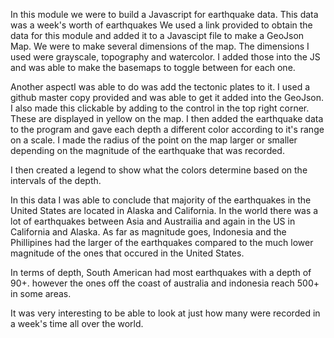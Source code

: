 In this module we were to build a Javascript for earthquake data. This data was a week's worth of earthquakes
We used a link provided to obtain the data for this module and added it to a Javascipt file to make a GeoJson Map. We were to make several dimensions of the map.
The dimensions I used were grayscale, topography and watercolor. I added those into the JS and was able to make
the basemaps to toggle between for each one. 

Another aspectI was able to do was add the tectonic plates to it. I used a github master copy provided and was able to get it added into the GeoJson.
I also made this clickable by adding to the control in the top right corner. These are displayed in yellow on the map.
I then added the earthquake data to the program and gave each depth a different color according to it's range on a scale.
I made the radius of the point on the map larger or smaller depending on the magnitude of the earthquake that was recorded.

I then created a legend to show what the colors determine based on the intervals of the depth.

In this data I was able to conclude that majority of the earthquakes in the United States are located in Alaska and California. 
In the world there was a lot of earthquakes between Asia and Austrailia and again in the US in California and Alaska.
As far as magnitude goes, Indonesia and the Phillipines had the larger of the earthquakes compared to the much lower magnitude of the ones that occured in the United States.

In terms of depth, South American had most earthquakes with a depth of 90+. however the ones off the coast of australia and indonesia reach 500+ in some areas.

It was very interesting to be able to look at just how many were recorded in a week's time all over the world.
